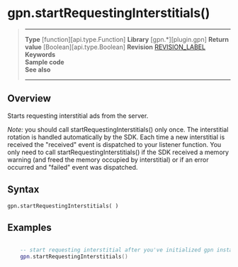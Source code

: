 # gpn.startRequestingInterstitials()

> --------------------- ------------------------------------------------------------------------------------------
> __Type__              [function][api.type.Function]
> __Library__           [gpn.*][plugin.gpn]
> __Return value__      [Boolean][api.type.Boolean]
> __Revision__          [REVISION_LABEL](REVISION_URL)
> __Keywords__          
> __Sample code__       
> __See also__          
> --------------------- ------------------------------------------------------------------------------------------


## Overview
Starts requesting interstitial ads from the server.  
  
*Note:* you should call startRequestingInterstitials() only once. The interstitial rotation is handled automatically by the SDK. Each time a new interstitial is received the "received" event is dispatched to your listener function. You only need to call startRequestingInterstitials() if the SDK received a memory warning (and freed the memory occupied by interstitial) or if an error occurred and "failed" event was dispatched.


## Syntax

	gpn.startRequestingInterstitials( )


## Examples

``````lua

    -- start requesting interstitial after you've initialized gpn instance
    gpn.startRequestingInterstitials()
        
``````